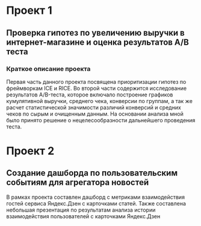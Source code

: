 # Проект 1
## Проверка гипотез по увеличению выручки в интернет-магазине и оценка результатов A/B теста
### Краткое описание проекта
Первая часть данного проекта посвящена приоритизации гипотез по фреймворкам ICE и RICE.
Во второй части содержится исследование результатов A/B-теста, которое включало построение графиков
кумулятивной выручки, среднего чека, конверсии по группам, а так же расчет статистической значимости различий конверсий
и средних чеков по сырым и очищенным данным. 
На основании анализа мной было принято решение о нецелесообразности дальнейшего проведения теста.

# Проект 2
## Создание дашборда по пользовательским событиям для агрегатора новостей
В рамках проекта составлен дашборд с метриками взаимодействия гостей сервиса Яндекс.Дзен с карточками статей. Также составлена небольшая презентация по результатам анализа истории взаимодействия пользователей с карточками Яндекс.Дзен
